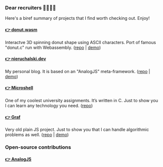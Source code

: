 ### Dear recruiters 👩‍💼👨‍💼	
Here's a biref summary of projects that I find worth checking out.
Enjoy!
#### [👉 donut.wasm](https://github.com/remes2000/donut.wasm)
Interactve 3D spinning donut shape using ASCII characters. Port of famous "donut.c" run with Webassembly. ([repo](https://github.com/remes2000/donut.wasm) | [demo](https://donut.nieruchalski.dev))
#### [👉 nieruchalski.dev](https://nieruchalski.dev)
My personal blog. It is based on an "AnalogJS" meta-framework. ([repo](https://github.com/remes2000/nieruchalski.dev) | [demo](https://nieruchalski.dev))
#### [👉 Microshell](https://github.com/remes2000/microshell)
One of my coolest university assignments. It’s written in C. Just to show you I can learn any technology you need.
([repo](https://github.com/remes2000/microshell))
#### [👉 Graf](https://github.com/remes2000/graf)
Very old plain JS project. Just to show you that I can handle algorithmic problems as well.
 ([repo](https://github.com/remes2000/graf) | [demo](https://graf.nieruchalski.pl/))
### Open-source contributions
#### [👉 AnalogJS](https://github.com/analogjs/analog?tab=readme-ov-file#contributors-)

